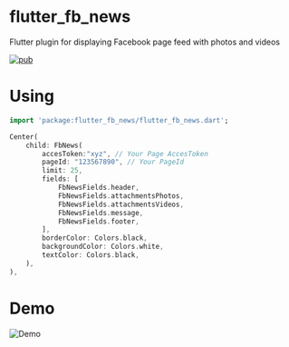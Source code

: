 # flutter_fb_news

Flutter plugin for displaying Facebook page feed with photos and videos

[![pub](https://img.shields.io/pub/v/flutter_fb_news.svg)](https://pub.dev/packages/flutter_fb_news)


# Using
```dart
import 'package:flutter_fb_news/flutter_fb_news.dart';

Center(
    child: FbNews(
        accesToken:"xyz", // Your Page AccesToken
        pageId: "123567890", // Your PageId
        limit: 25,
        fields: [
            FbNewsFields.header,
            FbNewsFields.attachmentsPhotos,
            FbNewsFields.attachmentsVideos,
            FbNewsFields.message,
            FbNewsFields.footer,
        ],
        borderColor: Colors.black,
        backgroundColor: Colors.white,
        textColor: Colors.black,
    ),
),
```
# Demo
![Demo](https://raw.githubusercontent.com/cedteg/flutter_fb_news/main/demo/flutter_fb_news-demo1.png)